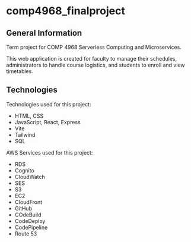 # comp4968_finalproject

## General Information

Term project for COMP 4968 Serverless Computing and Microservices.

This web application is created for faculty to manage their schedules, administrators to handle course logistics, and students to enroll and view timetables.

## Technologies

Technologies used for this project:

* HTML, CSS
* JavaScript, React, Express
* Vite
* Tailwind
* SQL

AWS Services used for this project:

* RDS
* Cognito
* CloudWatch
* SES
* S3
* EC2
* CloudFront
* GitHub
* COdeBuild
* CodeDeploy
* CodePipeline
* Route 53
